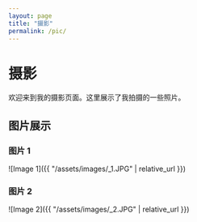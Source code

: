 ```yaml
---
layout: page
title: "摄影"
permalink: /pic/
---
```


# 摄影

欢迎来到我的摄影页面。这里展示了我拍摄的一些照片。

## 图片展示

### 图片 1
![Image 1]({{ "/assets/images/_1.JPG" | relative_url }})

### 图片 2
![Image 2]({{ "/assets/images/_2.JPG" | relative_url }})